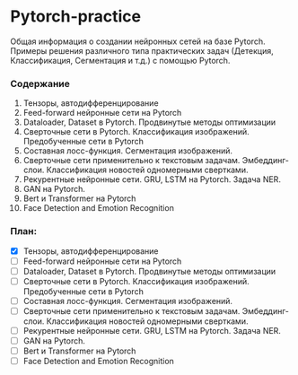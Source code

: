# Pytorch-practice
Общая информация о создании нейронных сетей на базе Pytorch. Примеры решения различного типа практических задач (Детекция, Классификация, Сегментация и т.д.) с помощью Pytorch.

### Содержание 

1. Тензоры, автодифференцирование
2. Feed-forward нейронные сети на Pytorch
3. Dataloader, Dataset в Pytorch. Продвинутые методы оптимизации
4. Сверточные сети в Pytorch. Классификация изображений. Предобученные сети в Pytorch
5. Составная лосс-функция. Сегментация изображений.
6. Сверточные сети применительно к текстовым задачам. Эмбеддинг-слои. Классификация новостей одномерными свертками.
7. Рекурентные нейронные сети. GRU, LSTM на Pytorch. Задача NER.
8. GAN на Pytorch.
9. Bert и Transformer на Pytorch
10. Face Detection and Emotion Recognition

### План:
- [x] Тензоры, автодифференцирование
- [ ] Feed-forward нейронные сети на Pytorch
- [ ] Dataloader, Dataset в Pytorch. Продвинутые методы оптимизации
- [ ] Сверточные сети в Pytorch. Классификация изображений. Предобученные сети в Pytorch
- [ ] Составная лосс-функция. Сегментация изображений.
- [ ] Сверточные сети применительно к текстовым задачам. Эмбеддинг-слои. Классификация новостей одномерными свертками.
- [ ] Рекурентные нейронные сети. GRU, LSTM на Pytorch. Задача NER.
- [ ] GAN на Pytorch.
- [ ] Bert и Transformer на Pytorch
- [ ] Face Detection and Emotion Recognition
